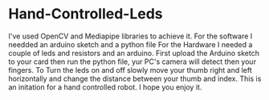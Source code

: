 # Hand-Controlled-Leds
I've used OpenCV and Mediapipe libraries to achieve it.
For the software I needded an arduino sketch and a python file
For the Hardware I needed a couple of leds and resistors and an arduino.
First upload the Arduino sketch to your card then run the python file, yur PC's camera 
will detect then your fingers.
To Turn the leds on and off slowly move your thumb right and left horizontally 
and change the distance between your thumb and index.
This is an initation for a hand controlled robot.
I hope you enjoy it.

